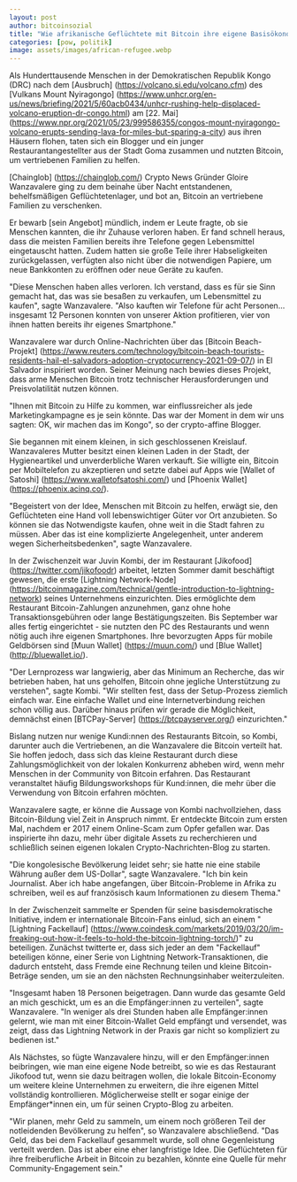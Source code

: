 ```yaml
---
layout: post
author: bitcoinsozial
title: "Wie afrikanische Geflüchtete mit Bitcoin ihre eigene Basisökonomie aufbauen"
categories: [pow, politik]
image: assets/images/african-refugee.webp
---
```


Als Hunderttausende Menschen in der Demokratischen Republik Kongo (DRC) nach dem [Ausbruch] (https://volcano.si.edu/volcano.cfm) des [Vulkans Mount Nyiragongo] (https://www.unhcr.org/en-us/news/briefing/2021/5/60acb0434/unhcr-rushing-help-displaced-volcano-eruption-dr-congo.html) am [22. Mai] (https://www.npr.org/2021/05/23/999586355/congos-mount-nyiragongo-volcano-erupts-sending-lava-for-miles-but-sparing-a-city) aus ihren Häusern flohen, taten sich ein Blogger und ein junger Restaurantangestellter aus der Stadt Goma zusammen und nutzten Bitcoin, um vertriebenen Familien zu helfen.

[Chainglob] (https://chainglob.com/) Crypto News Gründer Gloire Wanzavalere ging zu dem beinahe über Nacht entstandenen, behelfsmäßigen Geflüchtetenlager, und bot an, Bitcoin an vertriebene Familien zu verschenken.

Er bewarb [sein Angebot] mündlich, indem er Leute fragte, ob sie Menschen kannten, die ihr Zuhause verloren haben. Er fand schnell heraus, dass die meisten Familien bereits ihre Telefone gegen Lebensmittel eingetauscht hatten. Zudem hatten sie große Teile ihrer Habseligkeiten zurückgelassen, verfügten also nicht über die notwendigen Papiere, um neue Bankkonten zu eröffnen oder neue Geräte zu kaufen.

"Diese Menschen haben alles verloren. Ich verstand, dass es für sie Sinn gemacht hat, das was sie besaßen zu verkaufen, um Lebensmittel zu kaufen", sagte Wanzavalere. "Also kauften wir Telefone für acht Personen... insgesamt 12 Personen konnten von unserer Aktion profitieren, vier von ihnen hatten bereits ihr eigenes Smartphone."

Wanzavalere war durch Online-Nachrichten über das [Bitcoin Beach-Projekt] (https://www.reuters.com/technology/bitcoin-beach-tourists-residents-hail-el-salvadors-adoption-cryptocurrency-2021-09-07/) in El Salvador inspiriert worden. Seiner Meinung nach bewies dieses Projekt, dass arme Menschen Bitcoin trotz technischer Herausforderungen und Preisvolatilität nutzen können.

"Ihnen mit Bitcoin zu Hilfe zu kommen, war einflussreicher  als jede Marketingkampagne es je sein könnte. Das war der Moment in dem wir uns sagten: OK, wir machen das im Kongo", so der crypto-affine Blogger.

Sie begannen mit einem kleinen, in sich geschlossenen Kreislauf. Wanzavaleres Mutter besitzt einen kleinen Laden in der Stadt, der Hygieneartikel und unverderbliche Waren verkauft. Sie willigte ein, Bitcoin per Mobiltelefon zu akzeptieren und setzte dabei auf Apps wie [Wallet of Satoshi] (https://www.walletofsatoshi.com/) und [Phoenix Wallet] (https://phoenix.acinq.co/).

"Begeistert von der Idee, Menschen mit Bitcoin zu helfen, erwägt sie, den Geflüchteten eine Hand voll lebenswichtiger Güter vor Ort anzubieten. So können sie das Notwendigste kaufen, ohne weit in die Stadt fahren zu müssen. Aber das ist eine komplizierte Angelegenheit, unter anderem wegen Sicherheitsbedenken", sagte Wanzavalere.

In der Zwischenzeit war Juvin Kombi, der im Restaurant [Jikofood] (https://twitter.com/jikofoodr) arbeitet, letzten Sommer damit beschäftigt gewesen, die erste [Lightning Network-Node] (https://bitcoinmagazine.com/technical/gentle-introduction-to-lightning-network) seines Unternehmens einzurichten. Dies ermöglichte dem Restaurant Bitcoin-Zahlungen anzunehmen, ganz ohne hohe Transaktionsgebühren oder lange Bestätigungszeiten. Bis September war alles fertig eingerichtet - sie nutzten den PC des Restaurants und wenn nötig auch ihre eigenen Smartphones. Ihre bevorzugten Apps für mobile Geldbörsen sind [Muun Wallet] (https://muun.com/) und [Blue Wallet] (http://bluewallet.io/).

"Der Lernprozess war langwierig, aber das Minimum an Recherche, das wir betrieben haben, hat uns geholfen, Bitcoin ohne jegliche Unterstützung zu verstehen", sagte Kombi. "Wir stellten fest, dass der Setup-Prozess ziemlich einfach war. Eine einfache Wallet und eine Internetverbindung reichen schon völlig aus. Darüber hinaus prüfen wir gerade die Möglichkeit, demnächst einen [BTCPay-Server] (https://btcpayserver.org/) einzurichten."

Bislang nutzen nur wenige Kundi:nnen des Restaurants Bitcoin, so Kombi, darunter auch die Vertriebenen, an die Wanzavalere die Bitcoin verteilt hat. Sie hoffen jedoch, dass sich das kleine Restaurant durch diese Zahlungsmöglichkeit von der lokalen Konkurrenz abheben wird, wenn mehr Menschen in der Community von Bitcoin erfahren. Das Restaurant veranstaltet häufig Bildungsworkshops für Kund:innen, die mehr über die Verwendung von Bitcoin erfahren möchten.

Wanzavalere sagte, er könne die Aussage von Kombi nachvollziehen, dass Bitcoin-Bildung viel Zeit in Anspruch nimmt. Er entdeckte Bitcoin zum ersten Mal, nachdem er 2017 einem Online-Scam zum Opfer gefallen war. Das inspirierte ihn dazu, mehr über digitale Assets zu recherchieren und schließlich seinen eigenen lokalen Crypto-Nachrichten-Blog zu starten.

"Die kongolesische Bevölkerung leidet sehr; sie hatte nie eine stabile Währung außer dem US-Dollar", sagte Wanzavalere. "Ich bin kein Journalist. Aber ich habe angefangen, über Bitcoin-Probleme in Afrika zu schreiben, weil es auf französisch kaum Informationen zu diesem Thema."

In der Zwischenzeit sammelte er Spenden für seine basisdemokratische Initiative, indem er internationale Bitcoin-Fans einlud, sich an einem "[Lightning Fackellauf] (https://www.coindesk.com/markets/2019/03/20/im-freaking-out-how-it-feels-to-hold-the-bitcoin-lightning-torch/)" zu beteiligen. Zunächst twitterte er, dass sich jeder an dem "Fackellauf" beteiligen könne, einer Serie von Lightning Network-Transaktionen, die dadurch entsteht, dass Fremde eine Rechnung teilen und kleine Bitcoin-Beträge senden, um sie an den nächsten Rechnungsinhaber weiterzuleiten.

"Insgesamt haben 18 Personen beigetragen. Dann wurde das gesamte Geld an mich geschickt, um es an die Empfänger:innen zu verteilen", sagte Wanzavalere. "In weniger als drei Stunden haben alle Empfänger:innen gelernt, wie man mit einer Bitcoin-Wallet Geld empfängt und versendet, was zeigt, dass das Lightning Network in der Praxis gar nicht so kompliziert zu bedienen ist."

Als Nächstes, so fügte Wanzavalere hinzu, will er den Empfänger:innen beibringen, wie man eine eigene Node betreibt, so wie es das Restaurant Jikofood tut, wenn sie dazu beitragen wollen, die lokale Bitcoin-Economy um weitere kleine Unternehmen zu erweitern, die ihre eigenen Mittel vollständig kontrollieren. Möglicherweise stellt er sogar einige der Empfänger*innen ein, um für seinen Crypto-Blog zu arbeiten.

"Wir planen, mehr Geld zu sammeln, um einem noch größeren Teil der notleidenden Bevölkerung zu helfen", so Wanzavalere abschließend. "Das Geld, das bei dem Fackellauf gesammelt wurde, soll ohne Gegenleistung verteilt werden. Das ist aber eine eher langfristige Idee. Die Geflüchteten für ihre freiberufliche Arbeit in Bitcoin zu bezahlen, könnte eine Quelle für mehr Community-Engagement sein."
